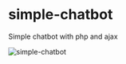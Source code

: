 # simple-chatbot
Simple chatbot with php and ajax

![simple-chatbot](https://user-images.githubusercontent.com/70443393/101978775-1a571480-3c8a-11eb-9eac-df7eb0ac1086.JPG)


